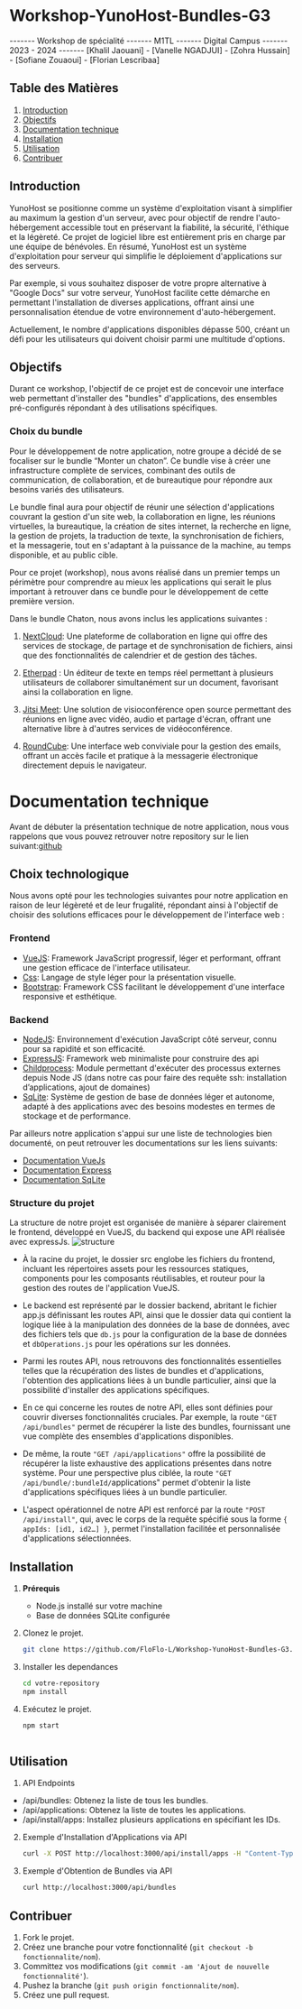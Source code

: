 # Workshop-YunoHost-Bundles-G3
------- Workshop de spécialité
------- M1TL
------- Digital Campus 
------- 2023 - 2024
------- [Khalil Jaouani]  - [Vanelle NGADJUI] - [Zohra Hussain] - [Sofiane Zouaoui] - [Florian Lescribaa]


## Table des Matières

1. [Introduction](#introduction)
2. [Objectifs](#objectifs)
3. [Documentation technique](#documentation_technique)
4. [Installation](#installation)
5. [Utilisation](#utilisation)
6. [Contribuer](#contribuer)


## Introduction
YunoHost se positionne comme un système d'exploitation visant à simplifier au maximum la gestion d'un serveur, avec pour objectif de rendre l'auto-hébergement accessible tout en préservant la fiabilité, la sécurité, l'éthique et la légèreté. Ce projet de logiciel libre est entièrement pris en charge par une équipe de bénévoles.  En résumé, YunoHost est un système d'exploitation pour serveur qui simplifie le déploiement d'applications sur des serveurs. 

Par exemple, si vous souhaitez disposer de votre propre alternative à "Google Docs" sur votre serveur, YunoHost facilite cette démarche en permettant l'installation de diverses applications, offrant ainsi une personnalisation étendue de votre environnement d'auto-hébergement.

Actuellement, le nombre d'applications disponibles dépasse 500, créant un défi pour les utilisateurs qui doivent choisir parmi une multitude d'options. 


## Objectifs
Durant ce workshop, l'objectif de ce projet est de concevoir une interface web permettant d'installer des "bundles" d'applications, des ensembles pré-configurés répondant à des utilisations spécifiques.

### Choix du bundle
Pour le développement de notre application, notre groupe a décidé de se focaliser sur le bundle “Monter un chaton”. Ce bundle vise à créer une infrastructure complète de services, combinant des outils de communication, de collaboration, et de bureautique pour répondre aux besoins variés des utilisateurs. 

Le bundle final aura pour objectif de réunir une sélection d'applications couvrant la gestion d'un site web, la collaboration en ligne, les réunions virtuelles, la bureautique, la création de sites internet, la recherche en ligne, la gestion de projets, la traduction de texte, la synchronisation de fichiers, et la messagerie, tout en s'adaptant à la puissance de la machine, au temps disponible, et au public cible.

Pour ce projet (workshop), nous avons réalisé dans un premier temps un périmètre pour comprendre au mieux les applications qui serait le plus important à retrouver dans ce bundle pour le développement de cette première version.

Dans le bundle Chaton, nous avons inclus les applications suivantes :

1. [NextCloud](https://nextcloud.com/): 
Une plateforme de collaboration en ligne qui offre des services de stockage, de partage et de synchronisation de fichiers, ainsi que des fonctionnalités de calendrier et de gestion des tâches.

2. [Etherpad](https://etherpad.org/) : 
Un éditeur de texte en temps réel permettant à plusieurs utilisateurs de collaborer simultanément sur un document, favorisant ainsi la collaboration en ligne.

3. [Jitsi Meet](https://meet.jit.si/): 
Une solution de visioconférence open source permettant des réunions en ligne avec vidéo, audio et partage d'écran, offrant une alternative libre à d'autres services de vidéoconférence.

4. [RoundCube](https://roundcube.net/):
Une interface web conviviale pour la gestion des emails, offrant un accès facile et pratique à la messagerie électronique directement depuis le navigateur.


# Documentation technique 

Avant de débuter la présentation technique de notre application, nous vous rappelons que vous pouvez retrouver notre repository sur le lien suivant:[github](https://github.com/FloFlo-L/Workshop-YunoHost-Bundles-G3.git)

## Choix technologique 
Nous avons opté pour les technologies suivantes pour notre application en raison de leur légèreté et de leur frugalité, répondant ainsi à l'objectif de choisir des solutions efficaces pour le développement de l'interface web :

### Frontend 
- [VueJS](###frontend): Framework JavaScript progressif, léger et performant, offrant une gestion efficace de l'interface utilisateur.
- [Css](###frontend): Langage de style léger pour la présentation visuelle.
- [Bootstrap](###frontend): Framework CSS facilitant le développement d'une interface responsive et esthétique.

### Backend
- [NodeJS](###backend): Environnement d'exécution JavaScript côté serveur, connu pour sa rapidité et son efficacité.
- [ExpressJS](###backend): Framework web minimaliste pour construire des api
- [Childprocess](###backend): Module permettant d'exécuter des processus externes depuis Node JS (dans notre cas pour faire des requête ssh: installation d’applications, ajout de domaines)
- [SqLite](###backend): Système de gestion de base de données léger et autonome, adapté à des applications avec des besoins modestes en termes de stockage et de performance.

Par ailleurs notre application s'appui sur une liste de technologies bien documenté, on peut retrouver les documentations sur les liens suivants: 
- [Documentation VueJs](https://vuejs.org/)
- [Documentation Express](https://expressjs.com/fr/)
- [Documentation SqLite](https://www.sqlite.org/index.html)

### Structure du projet
La structure de notre projet est organisée de manière à séparer clairement le frontend, développé en VueJS, du backend qui expose une API réalisée avec expressJs. 
![structure](/public/structure.jpg)

- À la racine du projet, le dossier src englobe les fichiers du frontend, incluant les répertoires assets pour les ressources statiques, components pour les composants réutilisables, et routeur pour la gestion des routes de l'application VueJS. 

- Le backend est représenté par le dossier backend, abritant le fichier app.js définissant les routes API, ainsi que le dossier data qui contient la logique liée à la manipulation des données de la base de données, avec des fichiers tels que `db.js` pour la configuration de la base de données et `dbOperations.js` pour les opérations sur les données. 

- Parmi les routes API, nous retrouvons des fonctionnalités essentielles telles que la récupération des listes de bundles et d'applications, l'obtention des applications liées à un bundle particulier, ainsi que la possibilité d'installer des applications spécifiques.

- En ce qui concerne les routes de notre API, elles sont définies pour couvrir diverses fonctionnalités cruciales. Par exemple, la route `"GET /api/bundles"` permet de récupérer la liste des bundles, fournissant une vue complète des ensembles d'applications disponibles. 

- De même, la route `"GET /api/applications"` offre la possibilité de récupérer la liste exhaustive des applications présentes dans notre système. Pour une perspective plus ciblée, la route `"GET /api/bundle/:bundleId/`applications" permet d'obtenir la liste d'applications spécifiques liées à un bundle particulier.

- L'aspect opérationnel de notre API est renforcé par la route `"POST /api/install"`, qui, avec le corps de la requête spécifié sous la forme `{ appIds: [id1, id2…] }`, permet l'installation facilitée et personnalisée d'applications sélectionnées. 


## Installation

1. **Prérequis**
   - Node.js installé sur votre machine
   - Base de données SQLite configurée

2. Clonez le projet.
   ```bash
   git clone https://github.com/FloFlo-L/Workshop-YunoHost-Bundles-G3.git

3. Installer les dependances 
    ```bash
    cd votre-repository
    npm install

4. Exécutez le projet.
   ```bash
   npm start    



## Utilisation

1. API Endpoints
- /api/bundles: Obtenez la liste de tous les bundles.
- /api/applications: Obtenez la liste de toutes les applications.
- /api/install/apps: Installez plusieurs applications en spécifiant les IDs.

2. Exemple d'Installation d'Applications via API
    ```bash
    curl -X POST http://localhost:3000/api/install/apps -H "Content-Type: application/json" -d '{"appIds": [1, 2,3]}'

3. Exemple d'Obtention de Bundles via API
    ```bash
    curl http://localhost:3000/api/bundles


## Contribuer
1. Fork le projet.
2. Créez une branche pour votre fonctionnalité (`git checkout -b fonctionnalite/nom`).
3. Committez vos modifications (`git commit -am 'Ajout de nouvelle fonctionnalité'`).
4. Pushez la branche (`git push origin fonctionnalite/nom`).
5. Créez une pull request.

